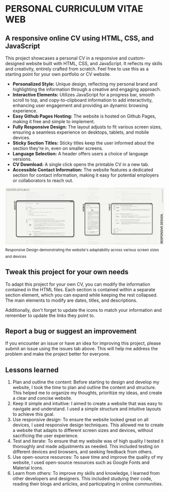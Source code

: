 # PERSONAL CURRICULUM VITAE WEB

## A responsive online CV using HTML, CSS, and JavaScript

This project showcases a personal CV in a responsive and custom-designed website built with HTML, CSS, and JavaScript. It reflects my skills and creativity, entirely crafted from scratch. Feel free to use this as a starting point for your own portfolio or CV website.

- **Personalized Style:** Unique design, reflecting my personal brand and highlighting the information through a creative and engaging approach.
- **Interactive Elements:** Utilizes JavaScript for a progress bar, smooth scroll to top, and copy-to-clipboard information to add interactivity, enhancing user engagement and providing an dynamic browsing experience.
- **Easy Github Pages Hosting:** The website is hosted on Github Pages, making it free and simple to implement.
- **Fully Responsive Design:** The layout adjusts to fit various screen sizes, ensuring a seamless experience on desktops, tablets, and mobile devices.
- **Sticky Section Titles:** Sticky titles keep the user informed about the section they're in, even on smaller screens.
- **Language Selection:** A header offers users a choice of language versions.
- **CV Download:** A single click opens the printable CV in a new tab.
- **Accessible Contact Information:** The website features a dedicated section for contact information, making it easy for potential employers or collaborators to reach out.

![Mockup showing the website on different types of screens](images/Fzaiter-Web-Mockup.jpg)
<sub>Responsive Design demonstrating the website's adaptability across various screen sizes and devices</sub>

## Tweak this project for your own needs

To adapt this project for your own CV, you can modify the information contained in the HTML files. Each section is contained within a separate section element, which you can expand while keeping the rest collapsed. The main elements to modify are dates, titles, and descriptions.

Additionally, don't forget to update the icons to match your information and remember to update the links they point to.

## Report a bug or suggest an improvement

If you encounter an issue or have an idea for improving this project, please submit an issue using the issues tab above. This will help me address the problem and make the project better for everyone.

## Lessons learned

1. Plan and outline the content: Before starting to design and develop my website, I took the time to plan and outline the content and structure. This helped me to organize my thoughts, prioritize my ideas, and create a clear and concise website.
2. Keep it simple and intuitive: I aimed to create a website that was easy to navigate and understand. I used a simple structure and intuitive layouts to achieve this goal.
3. Use responsive design: To ensure the website looked great on all devices, I used responsive design techniques. This allowed me to create a website that adapts to different screen sizes and devices, without sacrificing the user experience.
4. Test and iterate: To ensure that my website was of high quality I tested it thoroughly and made adjustments as needed. This included testing on different devices and browsers, and seeking feedback from others.
5. Use open-source resources: To save time and improve the quality of my website, I used open-source resources such as Google Fonts and Material Icons. 
6. Learn from others: To improve my skills and knowledge, I learned from other developers and designers. This included studying their code, reading their blogs and articles, and participating in online communities.
